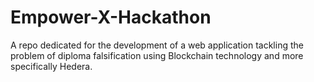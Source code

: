 # Empower-X-Hackathon
A repo dedicated for the development of a web application tackling the problem of diploma falsification using Blockchain technology and more specifically Hedera.
